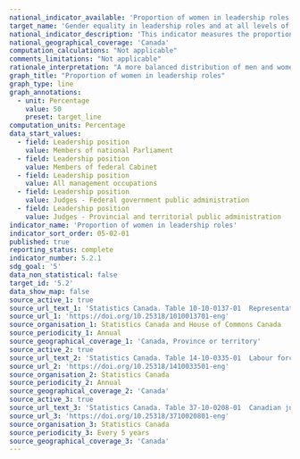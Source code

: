 ```yaml
---
national_indicator_available: 'Proportion of women in leadership roles'
target_name: 'Gender equality in leadership roles and at all levels of decision-making'
national_indicator_description: 'This indicator measures the proportion of women in leadership roles. Leadership roles selected include women elected to national Parliament and ministers appointed to federal cabinet, judges and various types of management position.'
national_geographical_coverage: 'Canada' 
computation_calculations: "Not applicable"
comments_limitations: "Not applicable"
rationale_interpretation: "A more balanced distribution of men and women at all levels of decision-making is essential to a fair and democratic society. It also leads to better decision-making. Gender equality and diversity in positions of leadership are also associated with better management, increased availability of skilled employees, stronger employee engagement and higher productivity."
graph_title: "Proportion of women in leadership roles"
graph_type: line
graph_annotations:
  - unit: Percentage
    value: 50
    preset: target_line
computation_units: Percentage
data_start_values:
  - field: Leadership position
    value: Members of national Parliament
  - field: Leadership position
    value: Members of federal Cabinet
  - field: Leadership position
    value: All management occupations
  - field: Leadership position
    value: Judges - Federal government public administration
  - field: Leadership position
    value: Judges - Provincial and territorial public administration
indicator_name: 'Proportion of women in leadership roles'
indicator_sort_order: 05-02-01
published: true
reporting_status: complete
indicator_number: 5.2.1
sdg_goal: '5'
data_non_statistical: false
target_id: '5.2'
data_show_map: false
source_active_1: true
source_url_text_1: 'Statistics Canada. Table 10-10-0137-01  Representation of women and men elected to national Parliament and of ministers appointed to federal Cabinet'
source_url_1: 'https://doi.org/10.25318/1010013701-eng'
source_organisation_1: Statistics Canada and House of Commons Canada
source_periodicity_1: Annual
source_geographical_coverage_1: 'Canada, Province or territory'
source_active_2: true
source_url_text_2: 'Statistics Canada. Table 14-10-0335-01  Labour force characteristics by occupation, annual'
source_url_2: 'https://doi.org/10.25318/1410033501-eng'
source_organisation_2: Statistics Canada
source_periodicity_2: Annual
source_geographical_coverage_2: 'Canada'
source_active_3: true
source_url_text_3: 'Statistics Canada. Table 37-10-0208-01  Canadian judges by selected demographic characteristics and sex'
source_url_3: 'https://doi.org/10.25318/3710020801-eng'
source_organisation_3: Statistics Canada
source_periodicity_3: Every 5 years
source_geographical_coverage_3: 'Canada'
---
```

